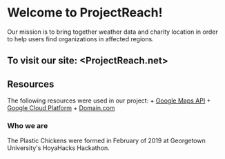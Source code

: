 # Welcome to ProjectReach!

  Our mission is to bring together weather data and charity location in order to help users find organizations in affected regions.
## To visit our site: <ProjectReach.net>

## Resources
  The following resources were used in our project:
    + [Google Maps API](https://developers.google.com/maps/documentation/)
    + [Google Cloud Platform](https://cloud.google.com/)
    + [Domain.com](https://www.domain.com/)

### Who we are
  The Plastic Chickens were formed in February of 2019 at Georgetown University's HoyaHacks Hackathon.

